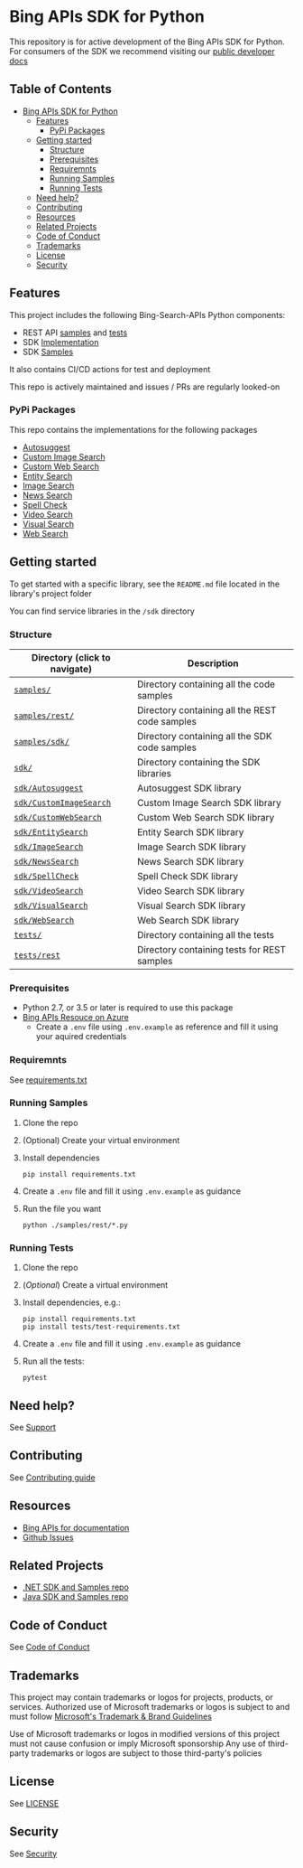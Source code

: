 <!-- Copyright (c) Microsoft Corporation.
 Licensed under the MIT License. -->
# Bing APIs SDK for Python

This repository is for active development of the Bing APIs SDK for Python. For consumers of the SDK we recommend visiting our [public developer docs](https://learn.microsoft.com/en-us/bing/search-apis/)

## Table of Contents

- [Bing APIs SDK for Python](#bing-apis-sdk-for-python)
  - [Features](#features)
    - [PyPi Packages](#pypi-packages)
  - [Getting started](#getting-started)
    - [Structure](#structure)
    - [Prerequisites](#prerequisites)
    - [Requiremnts](#requiremnts)
    - [Running Samples](#running-samples)
    - [Running Tests](#running-tests)
  - [Need help?](#need-help)
  - [Contributing](#contributing)
  - [Resources](#resources)
  - [Related Projects](#related-projects)
  - [Code of Conduct](#code-of-conduct)
  - [Trademarks](#trademarks)
  - [License](#license)
  - [Security](#security)

## Features

This project includes the following Bing-Search-APIs Python components:

- REST API [samples](./samples/rest/) and [tests](./tests/rest/)
- SDK [Implementation](./sdk/)
- SDK [Samples](./samples/sdk/)

It also contains CI/CD actions for test and deployment

This repo is actively maintained and issues / PRs are regularly looked-on

### PyPi Packages

This repo contains the implementations for the following packages

- [Autosuggest](https://pypi.org/project/microsoft-bing-autosuggest/)
- [Custom Image Search](https://pypi.org/project/microsoft-bing-customimagesearch/)
- [Custom Web Search](https://pypi.org/project/microsoft-bing-customwebsearch/)
- [Entity Search](https://pypi.org/project/microsoft-bing-entitysearch/)
- [Image Search](https://pypi.org/project/microsoft-bing-imagesearch/)
- [News Search](https://pypi.org/project/microsoft-bing-newssearch/)
- [Spell Check](https://pypi.org/project/microsoft-bing-spellcheck/)
- [Video Search](https://pypi.org/project/microsoft-bing-videosearch/)
- [Visual Search](https://pypi.org/project/microsoft-bing-visualsearch/)
- [Web Search](https://pypi.org/project/microsoft-bing-websearch/)

## Getting started

To get started with a specific library, see the `README.md` file located in the library's project folder

You can find service libraries in the `/sdk` directory

### Structure

| Directory (click to navigate)                      | Description                                    |
|----------------------------------------------------|------------------------------------------------|
| [`samples/`](./samples/)                           | Directory containing all the code samples      |
| [`samples/rest/`](./samples/rest/)                 | Directory containing all the REST code samples |
| [`samples/sdk/`](./samples/sdk/)                   | Directory containing all the SDK code samples  |
| [`sdk/`](./sdk/)                                   | Directory containing the SDK libraries         |
| [`sdk/Autosuggest`](./sdk/Autosuggest)             | Autosuggest SDK library                        |
| [`sdk/CustomImageSearch`](./sdk/CustomImageSearch) | Custom Image Search SDK library                |
| [`sdk/CustomWebSearch`](./sdk/CustomWebSearch)     | Custom Web Search SDK library                  |
| [`sdk/EntitySearch`](./sdk/EntitySearch)           | Entity Search SDK library                      |
| [`sdk/ImageSearch`](./sdk/ImageSearch)             | Image Search SDK library                       |
| [`sdk/NewsSearch`](./sdk/NewsSearch)               | News Search SDK library                        |
| [`sdk/SpellCheck`](./sdk/SpellCheck)               | Spell Check SDK library                        |
| [`sdk/VideoSearch`](./sdk/VideoSearch)             | Video Search SDK library                       |
| [`sdk/VisualSearch`](./sdk/VisualSearch)           | Visual Search SDK library                      |
| [`sdk/WebSearch`](./sdk/WebSearch)                 | Web Search SDK library                         |
| [`tests/`](./tests/)                               | Directory containing all the tests             |
| [`tests/rest`](./tests/rest)                       | Directory containing tests for REST samples    |

### Prerequisites

- Python 2.7, or 3.5 or later is required to use this package
- [Bing APIs Resouce on Azure](https://aka.ms/bingapisignup)
  - Create a `.env` file using `.env.example` as reference and fill it using your aquired credentials

### Requiremnts

See [requirements.txt](./requirements.txt)

### Running Samples

1. Clone the repo
2. (Optional) Create your virtual environment
3. Install dependencies

      ```shell
      pip install requirements.txt
      ```

4. Create a `.env` file and fill it using `.env.example` as guidance
5. Run the file you want

      ```shell
      python ./samples/rest/*.py
      ```

### Running Tests

1. Clone the repo
2. (*Optional*) Create a virtual environment
3. Install dependencies, e.g.:

      ```shell
      pip install requirements.txt
      pip install tests/test-requirements.txt
      ```

4. Create a `.env` file and fill it using `.env.example` as guidance
5. Run all the tests:

      ```shell
      pytest
      ```

## Need help?

See [Support](./SUPPORT.md)

## Contributing

See [Contributing guide](./CONTRIBUTING.md)


## Resources

- [Bing APIs for documentation](https://docs.microsoft.com/en-us/bing/search-apis/)
- [Github Issues](https://github.com/microsoft/bing-search-sdk-for-python/issues)

## Related Projects

- [.NET SDK and Samples repo](https://github.com/microsoft/bing-search-sdk-for-net/)
- [Java SDK and Samples repo](https://github.com/microsoft/bing-search-sdk-for-java)

## Code of Conduct

See [Code of Conduct](./CODE_OF_CONDUCT.md)

## Trademarks

This project may contain trademarks or logos for projects, products, or services. Authorized use of Microsoft trademarks or logos is subject to and must follow [Microsoft's Trademark & Brand Guidelines](https://www.microsoft.com/legal/intellectualproperty/trademarks/usage/general)

Use of Microsoft trademarks or logos in modified versions of this project must not cause confusion or imply Microsoft sponsorship
Any use of third-party trademarks or logos are subject to those third-party's policies

## License

See [LICENSE](./LICENSE)

## Security

See [Security](./SECURITY.md)
